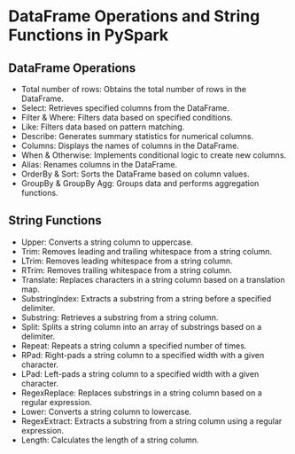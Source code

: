 # DataFrame Operations and String Functions in PySpark

## DataFrame Operations
- Total number of rows: Obtains the total number of rows in the DataFrame.
- Select: Retrieves specified columns from the DataFrame.
- Filter & Where: Filters data based on specified conditions.
- Like: Filters data based on pattern matching.
- Describe: Generates summary statistics for numerical columns.
- Columns: Displays the names of columns in the DataFrame.
- When & Otherwise: Implements conditional logic to create new columns.
- Alias: Renames columns in the DataFrame.
- OrderBy & Sort: Sorts the DataFrame based on column values.
- GroupBy & GroupBy Agg: Groups data and performs aggregation functions.

## String Functions
- Upper: Converts a string column to uppercase.
- Trim: Removes leading and trailing whitespace from a string column.
- LTrim: Removes leading whitespace from a string column.
- RTrim: Removes trailing whitespace from a string column.
- Translate: Replaces characters in a string column based on a translation map.
- SubstringIndex: Extracts a substring from a string before a specified delimiter.
- Substring: Retrieves a substring from a string column.
- Split: Splits a string column into an array of substrings based on a delimiter.
- Repeat: Repeats a string column a specified number of times.
- RPad: Right-pads a string column to a specified width with a given character.
- LPad: Left-pads a string column to a specified width with a given character.
- RegexReplace: Replaces substrings in a string column based on a regular expression.
- Lower: Converts a string column to lowercase.
- RegexExtract: Extracts a substring from a string column using a regular expression.
- Length: Calculates the length of a string column.
